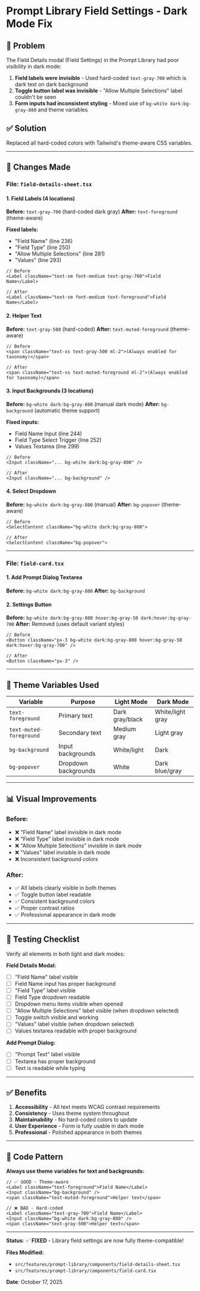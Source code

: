 # Prompt Library Field Settings - Dark Mode Fix

## 🐛 Problem

The Field Details modal (Field Settings) in the Prompt Library had poor visibility in dark mode:

1. **Field labels were invisible** - Used hard-coded `text-gray-700` which is dark text on dark background
2. **Toggle button label was invisible** - "Allow Multiple Selections" label couldn't be seen
3. **Form inputs had inconsistent styling** - Mixed use of `bg-white dark:bg-gray-800` and theme variables

## ✅ Solution

Replaced all hard-coded colors with Tailwind's theme-aware CSS variables.

---

## 🔧 Changes Made

### File: `field-details-sheet.tsx`

#### 1. Field Labels (4 locations)
**Before:** `text-gray-700` (hard-coded dark gray)
**After:** `text-foreground` (theme-aware)

**Fixed labels:**
- "Field Name" (line 236)
- "Field Type" (line 250)
- "Allow Multiple Selections" (line 281)
- "Values" (line 293)

```tsx
// Before
<Label className="text-sm font-medium text-gray-700">Field Name</Label>

// After
<Label className="text-sm font-medium text-foreground">Field Name</Label>
```

#### 2. Helper Text
**Before:** `text-gray-500` (hard-coded)
**After:** `text-muted-foreground` (theme-aware)

```tsx
// Before
<span className="text-xs text-gray-500 ml-2">(Always enabled for taxonomy)</span>

// After
<span className="text-xs text-muted-foreground ml-2">(Always enabled for taxonomy)</span>
```

#### 3. Input Backgrounds (3 locations)
**Before:** `bg-white dark:bg-gray-800` (manual dark mode)
**After:** `bg-background` (automatic theme support)

**Fixed inputs:**
- Field Name Input (line 244)
- Field Type Select Trigger (line 252)
- Values Textarea (line 299)

```tsx
// Before
<Input className="... bg-white dark:bg-gray-800" />

// After
<Input className="... bg-background" />
```

#### 4. Select Dropdown
**Before:** `bg-white dark:bg-gray-800` (manual)
**After:** `bg-popover` (theme-aware)

```tsx
// Before
<SelectContent className="bg-white dark:bg-gray-800">

// After
<SelectContent className="bg-popover">
```

---

### File: `field-card.tsx`

#### 1. Add Prompt Dialog Textarea
**Before:** `bg-white dark:bg-gray-800`
**After:** `bg-background`

#### 2. Settings Button
**Before:** `bg-white dark:bg-gray-800 hover:bg-gray-50 dark:hover:bg-gray-700`
**After:** Removed (uses default variant styles)

```tsx
// Before
<Button className="px-3 bg-white dark:bg-gray-800 hover:bg-gray-50 dark:hover:bg-gray-700" />

// After
<Button className="px-3" />
```

---

## 🎨 Theme Variables Used

| Variable | Purpose | Light Mode | Dark Mode |
|----------|---------|------------|-----------|
| `text-foreground` | Primary text | Dark gray/black | White/light gray |
| `text-muted-foreground` | Secondary text | Medium gray | Light gray |
| `bg-background` | Input backgrounds | White/light | Dark |
| `bg-popover` | Dropdown backgrounds | White | Dark blue/gray |

---

## 📊 Visual Improvements

### Before:
- ❌ "Field Name" label invisible in dark mode
- ❌ "Field Type" label invisible in dark mode
- ❌ "Allow Multiple Selections" invisible in dark mode
- ❌ "Values" label invisible in dark mode
- ❌ Inconsistent background colors

### After:
- ✅ All labels clearly visible in both themes
- ✅ Toggle button label readable
- ✅ Consistent background colors
- ✅ Proper contrast ratios
- ✅ Professional appearance in dark mode

---

## 🧪 Testing Checklist

Verify all elements in both light and dark modes:

**Field Details Modal:**
- [ ] "Field Name" label visible
- [ ] Field Name input has proper background
- [ ] "Field Type" label visible
- [ ] Field Type dropdown readable
- [ ] Dropdown menu items visible when opened
- [ ] "Allow Multiple Selections" label visible (when dropdown selected)
- [ ] Toggle switch visible and working
- [ ] "Values" label visible (when dropdown selected)
- [ ] Values textarea readable with proper background

**Add Prompt Dialog:**
- [ ] "Prompt Text" label visible
- [ ] Textarea has proper background
- [ ] Text is readable while typing

---

## ✅ Benefits

1. **Accessibility** - All text meets WCAG contrast requirements
2. **Consistency** - Uses theme system throughout
3. **Maintainability** - No hard-coded colors to update
4. **User Experience** - Form is fully usable in dark mode
5. **Professional** - Polished appearance in both themes

---

## 📝 Code Pattern

**Always use theme variables for text and backgrounds:**

```tsx
// ✅ GOOD - Theme-aware
<Label className="text-foreground">Field Name</Label>
<Input className="bg-background" />
<span className="text-muted-foreground">Helper text</span>

// ❌ BAD - Hard-coded
<Label className="text-gray-700">Field Name</Label>
<Input className="bg-white dark:bg-gray-800" />
<span className="text-gray-500">Helper text</span>
```

---

**Status**: ✅ **FIXED** - Library field settings are now fully theme-compatible!

**Files Modified:**
- `src/features/prompt-library/components/field-details-sheet.tsx`
- `src/features/prompt-library/components/field-card.tsx`

**Date**: October 17, 2025


